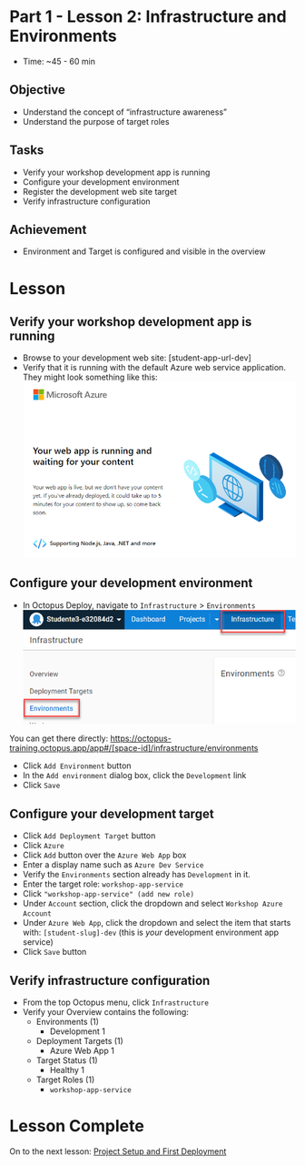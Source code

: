 # Part 1 - Lesson 2: Infrastructure and Environments
- Time: ~45 - 60 min

## Objective
- Understand the concept of “infrastructure awareness”
- Understand the purpose of target roles

## Tasks
- Verify your workshop development app is running
- Configure your development environment
- Register the development web site target
- Verify infrastructure configuration

## Achievement
- Environment and Target is configured and visible in the overview

# Lesson

## Verify your workshop development app is running

- Browse to your development web site: [student-app-url-dev]
- Verify that it is running with the default Azure web service application. They might look something like this:
![](assets/1-2/empty-web-site.png)

## Configure your development environment

- In Octopus Deploy, navigate to `Infrastructure` > `Environments`
![](assets/1-2/environments.png)

You can get there directly: https://octopus-training.octopus.app/app#/[space-id]/infrastructure/environments

- Click `Add Environment` button
- In the `Add environment` dialog box, click the `Development` link
- Click `Save`

## Configure your development target
- Click `Add Deployment Target` button
- Click `Azure`
- Click `Add` button over the `Azure Web App` box
- Enter a display name such as `Azure Dev Service`
- Verify the `Environments` section already has `Development` in it.
- Enter the target role: `workshop-app-service`
- Click `"workshop-app-service" (add new role)`
- Under `Account` section, click the dropdown and select `Workshop Azure Account`
- Under `Azure Web App`, click the dropdown and select the item that starts with: `[student-slug]-dev` (this is *your* development environment app service)
- Click `Save` button

## Verify infrastructure configuration

- From the top Octopus menu, click `Infrastructure`
- Verify your Overview contains the following:
  - Environments (1)
    - Development 1
  - Deployment Targets (1)
    - Azure Web App 1
  - Target Status (1)
    - Healthy 1
  - Target Roles (1)
    - `workshop-app-service`

# Lesson Complete
On to the next lesson: [Project Setup and First Deployment](part-1-lesson-3.md)